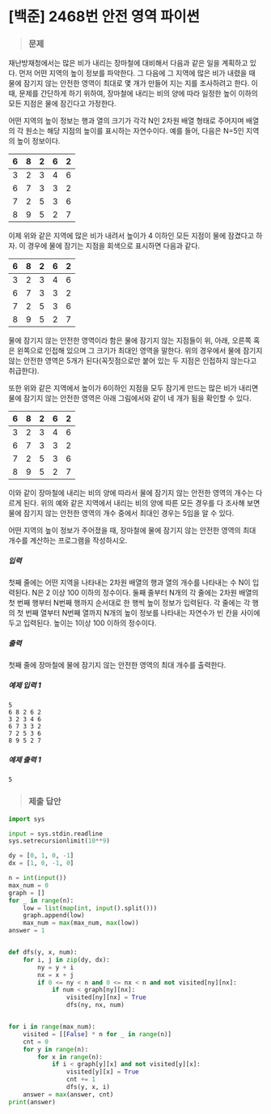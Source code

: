 # [백준] 2468번 안전 영역 파이썬

> ### 문제

재난방재청에서는 많은 비가 내리는 장마철에 대비해서 다음과 같은 일을 계획하고 있다. 먼저 어떤 지역의 높이 정보를 파악한다. 그 다음에 그 지역에 많은 비가 내렸을 때 물에 잠기지 않는 안전한 영역이 최대로 몇 개가 만들어 지는 지를 조사하려고 한다. 이때, 문제를 간단하게 하기 위하여, 장마철에 내리는 비의 양에 따라 일정한 높이 이하의 모든 지점은 물에 잠긴다고 가정한다.

어떤 지역의 높이 정보는 행과 열의 크기가 각각 N인 2차원 배열 형태로 주어지며 배열의 각 원소는 해당 지점의 높이를 표시하는 자연수이다. 예를 들어, 다음은 N=5인 지역의 높이 정보이다.

| 6    | 8    | 2    | 6    | 2    |
| ---- | ---- | ---- | ---- | ---- |
| 3    | 2    | 3    | 4    | 6    |
| 6    | 7    | 3    | 3    | 2    |
| 7    | 2    | 5    | 3    | 6    |
| 8    | 9    | 5    | 2    | 7    |

이제 위와 같은 지역에 많은 비가 내려서 높이가 4 이하인 모든 지점이 물에 잠겼다고 하자. 이 경우에 물에 잠기는 지점을 회색으로 표시하면 다음과 같다.

| 6    | 8    | 2    | 6    | 2    |
| ---- | ---- | ---- | ---- | ---- |
| 3    | 2    | 3    | 4    | 6    |
| 6    | 7    | 3    | 3    | 2    |
| 7    | 2    | 5    | 3    | 6    |
| 8    | 9    | 5    | 2    | 7    |

물에 잠기지 않는 안전한 영역이라 함은 물에 잠기지 않는 지점들이 위, 아래, 오른쪽 혹은 왼쪽으로 인접해 있으며 그 크기가 최대인 영역을 말한다. 위의 경우에서 물에 잠기지 않는 안전한 영역은 5개가 된다(꼭짓점으로만 붙어 있는 두 지점은 인접하지 않는다고 취급한다).

또한 위와 같은 지역에서 높이가 6이하인 지점을 모두 잠기게 만드는 많은 비가 내리면 물에 잠기지 않는 안전한 영역은 아래 그림에서와 같이 네 개가 됨을 확인할 수 있다.

| 6    | 8    | 2    | 6    | 2    |
| ---- | ---- | ---- | ---- | ---- |
| 3    | 2    | 3    | 4    | 6    |
| 6    | 7    | 3    | 3    | 2    |
| 7    | 2    | 5    | 3    | 6    |
| 8    | 9    | 5    | 2    | 7    |

이와 같이 장마철에 내리는 비의 양에 따라서 물에 잠기지 않는 안전한 영역의 개수는 다르게 된다. 위의 예와 같은 지역에서 내리는 비의 양에 따른 모든 경우를 다 조사해 보면 물에 잠기지 않는 안전한 영역의 개수 중에서 최대인 경우는 5임을 알 수 있다.

어떤 지역의 높이 정보가 주어졌을 때, 장마철에 물에 잠기지 않는 안전한 영역의 최대 개수를 계산하는 프로그램을 작성하시오.

##### 입력

첫째 줄에는 어떤 지역을 나타내는 2차원 배열의 행과 열의 개수를 나타내는 수 N이 입력된다. N은 2 이상 100 이하의 정수이다. 둘째 줄부터 N개의 각 줄에는 2차원 배열의 첫 번째 행부터 N번째 행까지 순서대로 한 행씩 높이 정보가 입력된다. 각 줄에는 각 행의 첫 번째 열부터 N번째 열까지 N개의 높이 정보를 나타내는 자연수가 빈 칸을 사이에 두고 입력된다. 높이는 1이상 100 이하의 정수이다.

##### 출력

첫째 줄에 장마철에 물에 잠기지 않는 안전한 영역의 최대 개수를 출력한다.

##### 예제 입력 1

```
5
6 8 2 6 2
3 2 3 4 6
6 7 3 3 2
7 2 5 3 6
8 9 5 2 7
```

##### 예제 출력 1

```
5
```

> ### 제출 답안

```python
import sys

input = sys.stdin.readline
sys.setrecursionlimit(10**9)

dy = [0, 1, 0, -1]
dx = [1, 0, -1, 0]

n = int(input())
max_num = 0
graph = []
for _ in range(n):
    low = list(map(int, input().split()))
    graph.append(low)
    max_num = max(max_num, max(low))
answer = 1


def dfs(y, x, num):
    for i, j in zip(dy, dx):
        ny = y + i
        nx = x + j
        if 0 <= ny < n and 0 <= nx < n and not visited[ny][nx]:
            if num < graph[ny][nx]:
                visited[ny][nx] = True
                dfs(ny, nx, num)


for i in range(max_num):
    visited = [[False] * n for _ in range(n)]
    cnt = 0
    for y in range(n):
        for x in range(n):
            if i < graph[y][x] and not visited[y][x]:
                visited[y][x] = True
                cnt += 1
                dfs(y, x, i)
    answer = max(answer, cnt)
print(answer)
```